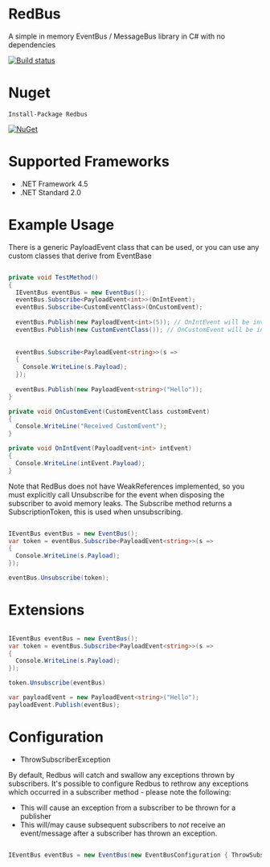 # RedBus
A simple in memory EventBus / MessageBus library in C# with no dependencies

[![Build status](https://ci.appveyor.com/api/projects/status/aeoqsovbx5k7vfxg?svg=true)](https://ci.appveyor.com/project/mxjones/redbus)


# Nuget
```
Install-Package Redbus 
```

[![NuGet](https://img.shields.io/nuget/v/Redbus.svg)](https://www.nuget.org/packages/Redbus/)

# Supported Frameworks
* .NET Framework 4.5
* .NET Standard 2.0

# Example Usage

There is a generic PayloadEvent class that can be used, or you can use any custom classes that derive from EventBase

```c#

private void TestMethod()
{
  IEventBus eventBus = new EventBus();
  eventBus.Subscribe<PayloadEvent<int>>(OnIntEvent); 
  eventBus.Subscribe<CustomEventClass>(OnCustomEvent); 
  
  eventBus.Publish(new PayloadEvent<int>(5)); // OnIntEvent will be invoked
  eventBus.Publish(new CustomEventClass()); // OnCustomEvent will be invoked
  
  
  eventBus.Subscribe<PayloadEvent<string>>(s =>
  {
    Console.WriteLine(s.Payload);
  });
  
  eventBus.Publish(new PayloadEvent<string>("Hello"));
}

private void OnCustomEvent(CustomEventClass customEvent)
{
  Console.WriteLine("Received CustomEvent");
}

private void OnIntEvent(PayloadEvent<int> intEvent)
{
  Console.WriteLine(intEvent.Payload);
}
```

Note that RedBus does not have WeakReferences implemented, so you must explicitly call Unsubscribe for the event when disposing
the subscriber to avoid memory leaks. The Subscribe method returns a SubscriptionToken, this is used when unsubscribing.

```csharp

IEventBus eventBus = new EventBus();
var token = eventBus.Subscribe<PayloadEvent<string>>(s =>
{
  Console.WriteLine(s.Payload);
});

eventBus.Unsubscribe(token);

```

# Extensions

```csharp

IEventBus eventBus = new EventBus();
var token = eventBus.Subscribe<PayloadEvent<string>>(s =>
{
  Console.WriteLine(s.Payload);
});

token.Unsubscribe(eventBus)

var payloadEvent = new PayloadEvent<string>("Hello");
payloadEvent.Publish(eventBus);

```

# Configuration

* ThrowSubscriberException  
  
By default, Redbus will catch and swallow any exceptions thrown by subscribers.
It's possible to configure Redbus to rethrow any exceptions which occurred in a subscriber method - please note the following:  
  * This will cause an exception from a subscriber to be thrown for a publisher  
  * This will/may cause subsequent subscribers to *not* receive an event/message after a subscriber has thrown an exception.

```csharp

IEventBus eventBus = new EventBus(new EventBusConfiguration { ThrowSubscriberException = true });

```
